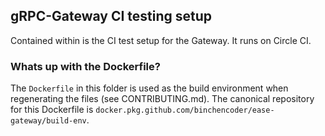 ## gRPC-Gateway CI testing setup

Contained within is the CI test setup for the Gateway. It runs on Circle CI.

### Whats up with the Dockerfile?

The `Dockerfile` in this folder is used as the build environment when regenerating the files (see CONTRIBUTING.md).
The canonical repository for this Dockerfile is `docker.pkg.github.com/binchencoder/ease-gateway/build-env`.
